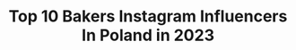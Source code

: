 ---
title: Top 10 Bakers Instagram Influencers In Poland in 2023
description: >-
  Find top bakers Instagram influencers in Poland in 2023. Most popular hashtags: #wypieki #domowewypieki #ciasto #foodphotography.
platform: Instagram
hits: 85
text_top: Identify the top-rated Instagram accounts on inBeat.
text_bottom: Our platform has 85 Instagram influencers like this in Poland for you to connect with.
profiles:
  - username: "barbarajustblog"
    fullname: >-
      Basia Just
    bio: >-
      Gdańsk, Poland⚓️ Food Photographer📷 Food Technologist🔬 Baker👩‍🍳 📧info@barbarajust.pl
    location: "Poland"
    followers: 53076
    engagement: 975
    commentsToLikes: 0.038999
    id: ck6totpl7g2590j71lxzfzuet
    verified: false
    hashtags: ""
  - username: "bezokracja"
    fullname: >-
      Małgorzata Filipczak
    bio: >-
      Self taught #baker #meringue #macarons #cake #training Trener: @gocook.pl 🔪 @warsztat.kulinarny 🔪 Zamówienia 🎂🍭🧁🍰🍩 📩 torty@bezokracja.pl Warsaw, PL🇵🇱
    location: "Poland"
    followers: 5746
    engagement: 514
    commentsToLikes: 0.035967
    id: ckaoron7ko4zi0i78972qulfv
    verified: false
    hashtags: "#macaronstagram, #instabaker, #pastryschool, #macaronslady"
  - username: "land_mal"
    fullname: >-
      Malgosia L.
    bio: >-
      Food stylist & photographer Based in Lublin, Poland 📩malgosialand@gmail.com
    location: "Poland"
    followers: 46125
    engagement: 401
    commentsToLikes: 0.200818
    id: ck5zt7u38zwez0i14n5kq4p4q
    verified: false
    hashtags: "#saltedcaramel, #foodstyling, #marthabakes, #foodandwine"
  - username: "rozkoszny"
    fullname: >-
      Michał Korkosz
    bio: >-
      rozkoszny.pl author of vegetarian cookbooks #Rozkoszne & #FreshfromPolandbook @rozkoszny is a Polish word that means delightful delightful food here
    location: "Poland"
    followers: 74233
    engagement: 584
    commentsToLikes: 0.034250
    id: ck8t7f7f9gkv10j78898mov3v
    verified: true
    hashtags: "#przepis, #wypieki, #gotowanie, #warzywa"
  - username: "martin_in_kitchen"
    fullname: >-
      🥗─━─╯ Marcin ╰─━─🥯
    bio: >-
      🇸🇪Szwecja Miłośnik 🥙Jedzenia￼ ☕️Kawy 📕Książek Zajęty 👬👨‍❤️‍👨 #zostajewdomu #zostajewdomugotuje 🥳6 April 🎂🥂🍾 Współpraca marcikania@gmail.com
    location: "Poland"
    followers: 2491
    engagement: 1207
    commentsToLikes: 0.248698
    id: ck9wet4hylpf80j788cwfh2od
    verified: false
    hashtags: "#jedzenie, #domowejedzenie, #pycha, #foodlover"
  - username: "paulina_kolondra"
    fullname: >-
      paulina_kolondra
    bio: >-
      Food stylist and photographer Based in Wrocław, Poland Alter ego: @wasting_my_time_here
    location: "Poland"
    followers: 66165
    engagement: 306
    commentsToLikes: 0.016751
    id: ck14ghyak5bc40i19htv4r2jg
    verified: false
    hashtags: "#fotografiakulinarna, #zdroweodzywianie, #porridgelover, #foodfluffer"
  - username: "s_w_e_e_t_empire"
    fullname: >-
      sweet empire  •  ewelina funek
    bio: >-
      t o r t y a r t y s t y c z n e HASHTAG: #sweetempire_inspo _________________________________ ⚫ MYŚLENICE • KRAKÓW 🇵🇱 ✉ DM
    location: "Poland"
    followers: 10886
    engagement: 676
    commentsToLikes: 0.045928
    id: ck8t9iuuco9ao0j78ia4ts45y
    verified: false
    hashtags: "#instafood, #cakestyle, #cute, #torturodzinowy"
  - username: "pluminchocolate"
    fullname: >-
      Jessica Nadziejko 🦑
    bio: >-
      🍞, 🧈, 🍝 & 🍪 story 🌱 🥯 Bread lover based in Warsaw 🥂 Food, travels & usually life photography 💌 DM / jnadziejko10@gmail.com
    location: "Poland"
    followers: 7768
    engagement: 435
    commentsToLikes: 0.017587
    id: ck6udrtsmms150j71mz7kb81f
    verified: false
    hashtags: "#ciasto, #homemadecake, #homebakers, #food52"
  - username: "dominikamazurek"
    fullname: >-
      Dominika Mazurek
    bio: >-
      Feministka💪🏻 Piszę o zdrowiu psychicznym, książkach i zwykłym życiu 🧠 Czasem tańczę, czasem wkurzam się na świat 💃🏼 📩 dominika.feministan@gmail.com
    location: "Poland"
    followers: 10612
    engagement: 1352
    commentsToLikes: 0.023109
    id: ck0vz8tpp7vr20i19qb9p1l1t
    verified: false
    hashtags: "#jesieniara, #mojecia, #psychologia, #studia"
  - username: "obiaddlataty"
    fullname: >-
      obiaddlataty
    bio: >-
      My kitchen😎 My place 😎 My rules🍕🤣 Ideas for Food Sylwia from Poland👸 Współpraca 📩 blog@obiaddlataty.pl FB https://facebook.com/obiaddlataty
    location: "Poland"
    followers: 176333
    engagement: 341
    commentsToLikes: 0.030219
    id: ck137r30ocyib0i19jk2kyc7v
    verified: false
    hashtags: "#sa, #beza, #obiaddlataty101, #bu"
---